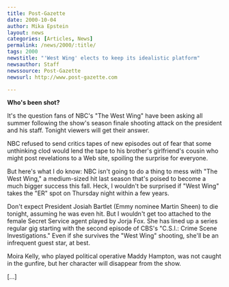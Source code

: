```yaml
---
title: Post-Gazette
date: 2000-10-04
author: Mika Epstein
layout: news
categories: [Articles, News]
permalink: /news/2000/:title/
tags: 2000
newstitle: "'West Wing' elects to keep its idealistic platform"
newsauthor: Staff  
newssource: Post-Gazette  
newsurl: http://www.post-gazette.com  

---
```

**Who's been shot?**

It's the question fans of NBC's "The West Wing" have been asking all summer following the show's season finale shooting attack on the president and his staff. Tonight viewers will get their answer. 

NBC refused to send critics tapes of new episodes out of fear that some unthinking clod would lend the tape to his brother's girlfriend's cousin who might post revelations to a Web site, spoiling the surprise for everyone. 

But here's what I do know: NBC isn't going to do a thing to mess with "The West Wing," a medium-sized hit last season that's poised to become a much bigger success this fall. Heck, I wouldn't be surprised if "West Wing" takes the "ER" spot on Thursday night within a few years.

Don't expect President Josiah Bartlet (Emmy nominee Martin Sheen) to die tonight, assuming he was even hit. But I wouldn't get too attached to the female Secret Service agent played by Jorja Fox. She has lined up a series regular gig starting with the second episode of CBS's "C.S.I.: Crime Scene Investigations." Even if she survives the "West Wing" shooting, she'll be an infrequent guest star, at best. 

Moira Kelly, who played political operative Maddy Hampton, was not caught in the gunfire, but her character will disappear from the show.

[...]  
